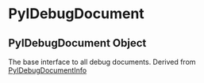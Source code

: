 # PyIDebugDocument


## PyIDebugDocument Object

The base interface to all debug documents\.  Derived from [PyIDebugDocumentInfo](PyIDebugDocumentInfo.md)